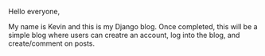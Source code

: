 Hello everyone, 

My name is Kevin and this is my Django blog. Once completed, this will be a simple blog where users can creatre an account, log into the blog, and create/comment on posts.
